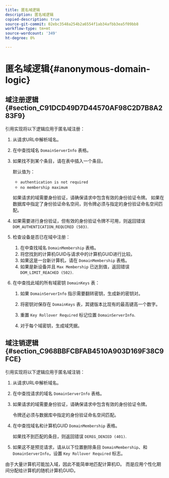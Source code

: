 ```yaml
---
title: 匿名域逻辑
description: 匿名域逻辑
copied-description: true
source-git-commit: 02ebc3548a254b2a6554f1ab34afbb3ea5f09bb8
workflow-type: tm+mt
source-wordcount: '349'
ht-degree: 0%

---
```


# 匿名域逻辑{#anonymous-domain-logic}

## 域注册逻辑 {#section_C91DCD49D7D44570AF98C2D7B8A283F9}

引用实现将以下逻辑应用于匿名域注册：

1. 从请求URL中解析域名。
1. 在中查找域名 `DomainServerInfo` 表格。
1. 如果找不到某个条目，请在表中插入一个条目。

   默认值为：

   * `authentication is not required`
   * `no membership maximum`

   如果请求的域需要身份验证，请确保请求中包含有效的身份验证令牌。 如果在数据库中指定了身份验证命名空间，则令牌必须与指定的身份验证命名空间匹配。
1. 如果需要进行身份验证，但有效的身份验证令牌不可用，则返回错误 `DOM_AUTHENTICATION_REQUIRED (503)`.
1. 检查设备是否已在域中注册：

   1. 在中查找域名 `DomainMembership` 表格。
   1. 将您找到的计算机GUID与请求中的计算机GUID进行比较。
   1. 如果这是一台新计算机，请在 `DomainMembership` 表格。
   1. 如果是新设备并且 `Max Membership` 已达到值，返回错误 `DOM_LIMIT_REACHED (502)`.

1. 在中查找此域的所有域密钥 `DomainKeys` 表：

   1. 如果 `DomainServerInfo` 指示需要翻转密钥，生成新的密钥对。
   1. 将密钥对保存在 `DomainKeys` 表，其键版本比现有的最高键高一个数字。
   1. 重置 `Key Rollover Required` 标记位置 `DomainServerInfo`.

   1. 对于每个域密钥，生成域凭据。

## 域注销逻辑 {#section_C968BBFCBFAB4510A903D169F38C9FCE}

引用实现将以下逻辑应用于匿名域注销：

1. 从请求URL中解析域名。
1. 在中查找请求的域名 `DomainServerInfo` 表格。
1. 如果请求的域需要身份验证，请确保请求中包含有效的身份验证令牌。

   令牌还必须与数据库中指定的身份验证命名空间匹配。
1. 在中查找域名和计算机GUID `DomainMembership` 表格。

   如果找不到匹配的条目，则返回错误 `DEREG_DENIED (401)`.

1. 如果这不是预览请求，请从以下位置删除条目 `DomainMembership`、和 `DomainServerInfo`，设置 `Key Rollover Required` 标志。

由于大量计算机可能加入域，因此不能简单地匹配计算机ID。 而是应用个性化期间分配给计算机的随机计算机GUID。
